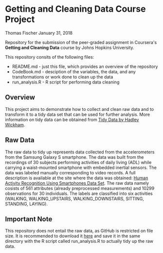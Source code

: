 Getting and Cleaning Data Course Project
===========

Thomas Fischer
January 31, 2018

Repository for the submission of the peer-graded assignment in Coursera's **Getting and Cleaning Data** course by Johns Hopkins University.

This repository consits of the following files:

* README.md - just this file, which provides an overview of the repository
* CodeBook.md - desciption of the variables, the data, and any transformations or work done to clean up the data 
* run_analysis.R - R script for performing data cleaning


## Overview
This project aims to demonstrate how to collect and clean raw data and to transform it to a tidy data set that can be used for further analysis. More information on tidy data can be obtained from [Tidy Data by Hadley Wickham](http://vita.had.co.nz/papers/tidy-data.pdf).

## Raw Data
The raw data to tidy up represents data collected from the accelerometers from the Samsung Galaxy S smartphone. The data was built from the recordings of 30 subjects performing activities of daily living (ADL) while carrying a waist-mounted smartphone with embedded inertial sensors. The data was labeled manually corresponding to video records.
A full description is available at the site where the data was obtained: [Human Activity Recognition Using Smartphones Data Set](http://archive.ics.uci.edu/ml/datasets/Human+Activity+Recognition+Using+Smartphones). 
The raw data namely cosists of 561 attributes (already preprocessed measurements) and 10299 observations for 30 individuals.
The labels are classified into six activities (WALKING, WALKING_UPSTAIRS, WALKING_DOWNSTAIRS, SITTING, STANDING, LAYING).

## Important Note
This repository does not entail the raw data, as GitHub is restricted on file size. It is recommended to download it [here](https://d396qusza40orc.cloudfront.net/getdata%2Fprojectfiles%2FUCI%20HAR%20Dataset.zip) and save it in the same directory with the R script called run_analysis.R to actually tidy up the raw data.



